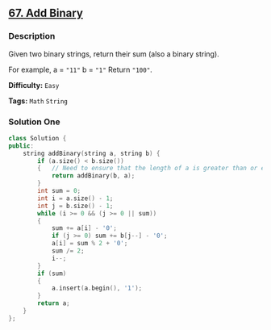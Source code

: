 ## [67. Add Binary](https://leetcode.com/problems/add-binary/description/)

### Description

Given two binary strings, return their sum (also a binary string).

For example,
a = `"11"`
b = `"1"`
Return `"100"`.

**Difficulty:** `Easy`

**Tags:** `Math` `String`

### Solution One

```c++
class Solution {
public:
    string addBinary(string a, string b) {
        if (a.size() < b.size())
        {   // Need to ensure that the length of a is greater than or equal to b
            return addBinary(b, a);
        }
        int sum = 0;
        int i = a.size() - 1;
        int j = b.size() - 1;
        while (i >= 0 && (j >= 0 || sum))
        {
            sum += a[i] - '0';
            if (j >= 0) sum += b[j--] - '0';
            a[i] = sum % 2 + '0';
            sum /= 2;
            i--;
        }
        if (sum)
        {
            a.insert(a.begin(), '1');
        }
        return a;
    }
};
```
